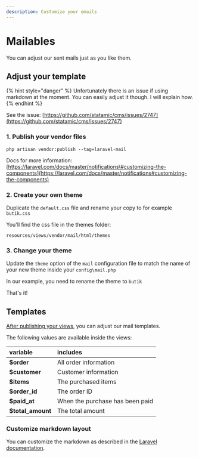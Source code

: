 ```yaml
---
description: Customize your emails
---
```


# Mailables

You can adjust our sent mails just as you like them. 

## Adjust your template

{% hint style="danger" %}
Unfortunately there is an issue if using markdown at the moment. You can easily adjust it though. I will explain how.
{% endhint %}

See the issue: [https://github.com/statamic/cms/issues/2747](https://github.com/statamic/cms/issues/2747)

### 1. Publish your vendor files

```text
php artisan vendor:publish --tag=laravel-mail
```

Docs for more information: [https://laravel.com/docs/master/notifications\#customizing-the-components](https://laravel.com/docs/master/notifications#customizing-the-components)

### 2. Create your own theme

Duplicate the `default.css` file and rename your copy to for example `butik.css`  

You'll find the css file in the themes folder:

```text
resources/views/vendor/mail/html/themes
```

### 3. Change your theme

Update the `theme` option of the `mail` configuration file to match the name of your new theme inside your `config\mail.php`

In our example, you need to rename the theme to `butik`

That's it!

## Templates

[After publishing your views](https://www.butik.dev/installation/publishing-assets#views), you can adjust our mail templates. 

The following values are available inside the views:

| variable | includes |
| :--- | :--- |
| **$order** | All order information |
| **$customer** | Customer information |
| **$items** | The purchased items |
| **$order\_id** | The order ID |
| **$paid\_at** | When the purchase has been paid |
| **$total\_amount** | The total amount |

### Customize markdown layout

You can customize the markdown as described in the [Laravel documentation](https://laravel.com/docs/8.x/mail#customizing-the-components).

